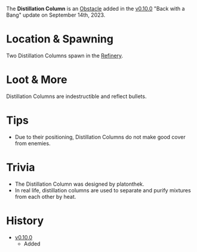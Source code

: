 The **Distillation Column** is an [Obstacle](/obstacles) added in the [v0.10.0](https://github.com/HasangerGames/suroi/releases/tag/v0.10.0) "Back with a Bang" update on September 14th, 2023.

# Location & Spawning

Two Distillation Columns spawn in the [Refinery](/buildings/refinery).

# Loot & More

Distillation Columns are indestructible and reflect bullets.

# Tips

- Due to their positioning, Distillation Columns do not make good cover from enemies.

# Trivia

- The Distillation Column was designed by platonthek.
- In real life, distillation columns are used to separate and purify mixtures from each other by heat.

# History

- [v0.10.0](https://github.com/HasangerGames/suroi/releases/tag/v0.10.0)
  - Added
